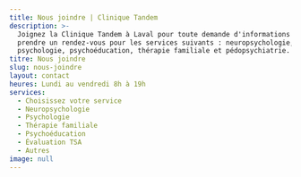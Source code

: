```yaml
---
title: Nous joindre | Clinique Tandem
description: >-
  Joignez la Clinique Tandem à Laval pour toute demande d'informations ou pour
  prendre un rendez-vous pour les services suivants : neuropsychologie,
  psychologie, psychoéducation, thérapie familiale et pédopsychiatrie.
titre: Nous joindre
slug: nous-joindre
layout: contact
heures: Lundi au vendredi 8h à 19h
services:
  - Choisissez votre service
  - Neuropsychologie
  - Psychologie
  - Thérapie familiale
  - Psychoéducation
  - Évaluation TSA
  - Autres
image: null
---
```




